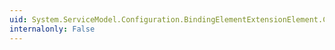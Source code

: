 ```yaml
---
uid: System.ServiceModel.Configuration.BindingElementExtensionElement.CreateBindingElement
internalonly: False
---
```

